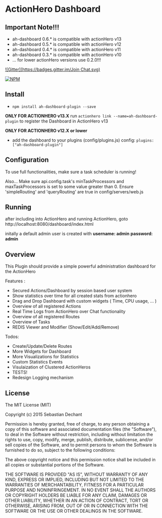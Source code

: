 ActionHero Dashboard
===================

## Important Note!!!
* ah-dashboard 0.6.* is compatible with actionHero v13
* ah-dashboard 0.5.* is compatible with actionHero v12 
* ah-dashboard 0.4.* is compatible with actionHero v11
* ah-dashboard 0.3.* is compatible with actionHero v10 
* ... for lower actionHero versions use 0.2.0!!!

[![Gitter](https://badges.gitter.im/Join Chat.svg)](https://gitter.im/S3bb1/ah-dashboard-plugin?utm_source=badge&utm_medium=badge&utm_campaign=pr-badge&utm_content=badge)

[![NPM](https://nodei.co/npm/ah-dashboard-plugin.png?downloads=true&downloadRank=true&stars=true)](https://nodei.co/npm/ah-dashboard-plugin/)

## Install

- `npm install ah-dashboard-plugin --save`

**ONLY FOR ACTIONHERO v13.X**
run `actionhero link --name=ah-dashboard-plugin` to register the Dashboard in ActionHero v13

**ONLY FOR ACTIONHERO v12.X or lower**
- add the dashboard to your plugins (config/plugins.js) config:
  `plugins: ["ah-dashboard-plugin"]`


## Configuration

To use full functionalities, make sure a task scheduler is running!

Also...
  Make sure api.config.task's minTaskProcessors and maxTaskProcessors is set to some value greater than 0.
  Ensure 'simpleRouting' and 'queryRouting' are true in config/servers/web.js

## Running

after including into ActionHero and running ActionHero, goto http://localhost:8080/dashboard/index.html

initally a default admin user is created with 
**username: admin**
**password: admin**

## Overview

This Plugin should provide a simple powerful administration dashboard for the ActionHero

Features :
- Secured Actions/Dashboard by session based user system
- Show statistics over time for all created stats from actionhero
- Drag and Drop Dashboard with custom widgets ( Time, CPU usage, ... )
- Overview of all registered Actions
- Real Time Logs from ActionHero over Chat functionality
- Overview of all registered Routes
- Overview of Tasks
- REDIS Viewer and Modifier (Show/Edit/Add/Remove)

Todos:

- Create/Update/Delete Routes
- More Widgets for Dashboard
- More Visualizations for Statistics
- Custom Statistics Events
- Visulaization of Clustered ActionHeros
- TESTS!
- Redesign Logging mechanism


## License
The MIT License (MIT)

Copyright (c) 2015 Sebastian Dechant

Permission is hereby granted, free of charge, to any person obtaining a copy
of this software and associated documentation files (the "Software"), to deal
in the Software without restriction, including without limitation the rights
to use, copy, modify, merge, publish, distribute, sublicense, and/or sell
copies of the Software, and to permit persons to whom the Software is
furnished to do so, subject to the following conditions:

The above copyright notice and this permission notice shall be included in all
copies or substantial portions of the Software.

THE SOFTWARE IS PROVIDED "AS IS", WITHOUT WARRANTY OF ANY KIND, EXPRESS OR
IMPLIED, INCLUDING BUT NOT LIMITED TO THE WARRANTIES OF MERCHANTABILITY,
FITNESS FOR A PARTICULAR PURPOSE AND NONINFRINGEMENT. IN NO EVENT SHALL THE
AUTHORS OR COPYRIGHT HOLDERS BE LIABLE FOR ANY CLAIM, DAMAGES OR OTHER
LIABILITY, WHETHER IN AN ACTION OF CONTRACT, TORT OR OTHERWISE, ARISING FROM,
OUT OF OR IN CONNECTION WITH THE SOFTWARE OR THE USE OR OTHER DEALINGS IN THE
SOFTWARE.
